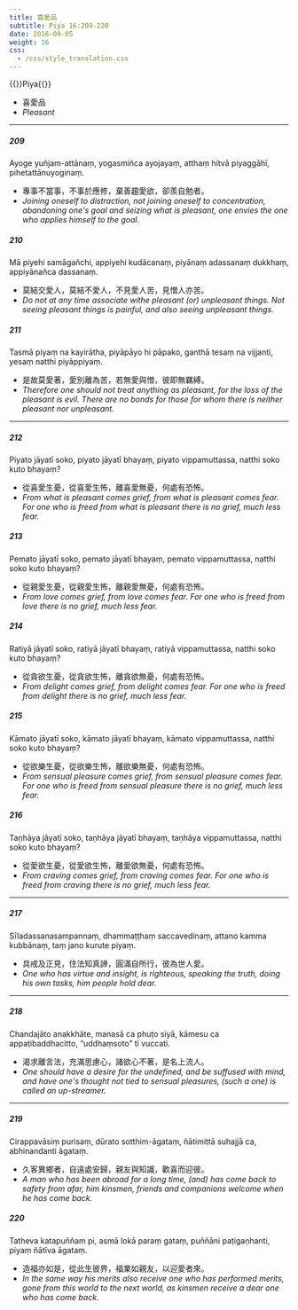```yaml
---
title: 喜愛品
subtitle: Piya 16:209-220
date: 2016-09-05
weight: 16
css:
  - /css/style_translation.css
---
```


{{<subtitle>}}Piya{{</subtitle>}}

- 喜愛品
- *Pleasant*

---

##### 209

Ayoge yuñjam-attānaṃ, yogasmiñca ayojayaṃ, atthaṃ hitvā piyaggāhī, pihetattānuyoginaṃ.

- 專事不當事，不事於應修，棄善趨愛欲，卻羨自勉者。
- *Joining oneself to distraction, not joining oneself to concentration, abandoning one's goal and seizing what is pleasant, one envies the one who applies himself to the goal.*

##### 210

Mā piyehi samāgañchi, appiyehi kudācanaṃ, piyānaṃ adassanaṃ dukkhaṃ, appiyānañca dassanaṃ.

- 莫結交愛人，莫結不愛人，不見愛人苦，見憎人亦苦。
- *Do not at any time associate withe pleasant (or) unpleasant things. Not seeing pleasant things is painful, and also seeing unpleasant things.*

##### 211

Tasmā piyaṃ na kayirātha, piyāpāyo hi pāpako, ganthā tesaṃ na vijjanti, yesaṃ natthi piyāppiyaṃ.

- 是故莫愛著，愛別離為苦，若無愛與憎，彼即無羈縛。
- *Therefore one should not treat anything as pleasant, for the loss of the pleasant is evil. There are no bonds for those for whom there is neither pleasant nor unpleasant.*

---

##### 212

Piyato jāyatī soko, piyato jāyatī bhayaṃ, piyato vippamuttassa, natthi soko kuto bhayaṃ?

- 從喜愛生憂，從喜愛生怖，離喜愛無憂，何處有恐怖。
- *From what is pleasant comes grief, from what is pleasant comes fear. For one who is freed from what is pleasant there is no grief, much less fear.*

##### 213

Pemato jāyatī soko, pemato jāyatī bhayaṃ, pemato vippamuttassa, natthi soko kuto bhayaṃ?

- 從親愛生憂，從親愛生怖，離親愛無憂，何處有恐怖。
- *From love comes grief, from love comes fear. For one who is freed from love there is no grief, much less fear.*

##### 214

Ratiyā jāyatī soko, ratiyā jāyatī bhayaṃ, ratiyā vippamuttassa, natthi soko kuto bhayaṃ?

- 從貪欲生憂，從貪欲生怖，離貪欲無憂，何處有恐怖。
- *From delight comes grief, from delight comes fear. For one who is freed from delight there is no grief, much less fear.*

##### 215

Kāmato jāyatī soko, kāmato jāyatī bhayaṃ, kāmato vippamuttassa, natthi soko kuto bhayaṃ?

- 從欲樂生憂，從欲樂生怖，離欲樂無憂，何處有恐怖。
- *From sensual pleasure comes grief, from sensual pleasure comes fear. For one who is freed from sensual pleasure there is no grief, much less fear.*

##### 216

Taṇhāya jāyatī soko, taṇhāya jāyatī bhayaṃ, taṇhāya vippamuttassa, natthi soko kuto bhayaṃ?

- 從愛欲生憂，從愛欲生怖，離愛欲無憂，何處有恐怖。
- *From craving comes grief, from craving comes fear. For one who is freed from craving there is no grief, much less fear.*

---

##### 217

Sīladassanasampannaṃ, dhammaṭṭhaṃ saccavedinaṃ, attano kamma kubbānaṃ, taṃ jano kurute piyaṃ.

- 具戒及正見，住法知真諦，圓滿自所行，彼為世人愛。
- *One who has virtue and insight, is righteous, speaking the truth, doing his own tasks, him people hold dear.*

---

##### 218

Chandajāto anakkhāte, manasā ca phuṭo siyā, kāmesu ca appaṭibaddhacitto, “uddhaṃsoto” ti vuccati.

- 渴求離言法，充滿思慮心，諸欲心不著，是名上流人。
- *One should have a desire for the undefined, and be suffused with mind, and have one's thought not tied to sensual pleasures, (such a one) is called an up-streamer.*

---

##### 219

Cirappavāsiṃ purisaṃ, dūrato sotthim-āgataṃ, ñātimittā suhajjā ca, abhinandanti āgataṃ.

- 久客異鄉者，自遠處安歸，親友與知識，歡喜而迎彼。
- *A man who has been abroad for a long time, (and) has come back to safety from afar, him kinsmen, friends and companions welcome when he has come back.*

##### 220

Tatheva katapuññam pi, asmā lokā paraṃ gataṃ, puññāni paṭigaṇhanti, piyaṃ ñātīva āgataṃ.

- 造福亦如是，從此生彼界，福業如親友，以迎愛者來。
- *In the same way his merits also receive one who has performed merits, gone from this world to the next world, as kinsmen receive a dear one who has come back.*